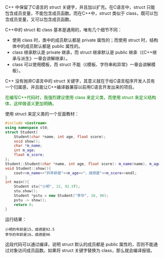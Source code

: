 C++ 中保留了C语言的 struct 关键字，并且加以扩充。在C语言中，struct 只能包含成员变量，不能包含成员函数。而在C++中，struct 类似于 class，既可以包含成员变量，又可以包含成员函数。

C++中的 struct 和 class 基本是通用的，唯有几个细节不同：
* 使用 class 时，类中的成员默认都是 private 属性的；而使用 struct 时，结构体中的成员默认都是 public 属性的。
* class 继承默认是 private 继承，而 struct 继承默认是 public 继承（《C++继承与派生》一章会讲解继承）。
* class 可以使用模板，而 struct 不能（《模板、字符串和异常》一章会讲解模板）。

C++ 没有抛弃C语言中的 struct 关键字，其意义就在于给C语言程序开发人员有一个归属感，并且能让C++编译器兼容以前用C语言开发出来的项目。

<font color="green">在编写C++代码时，我强烈建议使用 class 来定义类，而使用 struct 来定义结构体，这样做语义更加明确。</font>

使用 struct 来定义类的一个反面教材：

```c++
#include <iostream>
using namespace std;
struct Student{
    Student(char *name, int age, float score);
    void show();
    char *m_name;
    int m_age;
    float m_score;
};
Student::Student(char *name, int age, float score): m_name(name), m_age(age), m_score(score){ }
void Student::show(){
    cout<<m_name<<"的年龄是"<<m_age<<"，成绩是"<<m_score<<endl;
}
int main(){
    Student stu("小明", 15, 92.5f);
    stu.show();
    Student *pstu = new Student("李华", 16, 96);
    pstu -> show();
    return 0;
}
```

运行结果：

    小明的年龄是15，成绩是92.5
    李华的年龄是16，成绩是96

这段代码可以通过编译，说明 struct 默认的成员都是 public 属性的，否则不能通过对象访问成员函数。如果将 struct 关键字替换为 class，那么就会编译报错。